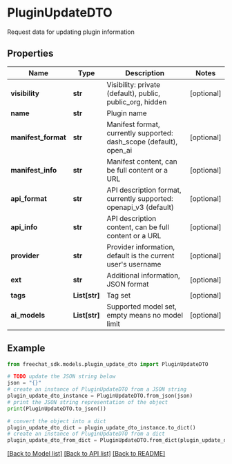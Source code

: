 # PluginUpdateDTO

Request data for updating plugin information

## Properties

Name | Type | Description | Notes
------------ | ------------- | ------------- | -------------
**visibility** | **str** | Visibility: private (default), public, public_org, hidden | [optional] 
**name** | **str** | Plugin name | 
**manifest_format** | **str** | Manifest format, currently supported: dash_scope (default), open_ai | [optional] 
**manifest_info** | **str** | Manifest content, can be full content or a URL | [optional] 
**api_format** | **str** | API description format, currently supported: openapi_v3 (default) | [optional] 
**api_info** | **str** | API description content, can be full content or a URL | [optional] 
**provider** | **str** | Provider information, default is the current user&#39;s username | [optional] 
**ext** | **str** | Additional information, JSON format | [optional] 
**tags** | **List[str]** | Tag set | [optional] 
**ai_models** | **List[str]** | Supported model set, empty means no model limit | [optional] 

## Example

```python
from freechat_sdk.models.plugin_update_dto import PluginUpdateDTO

# TODO update the JSON string below
json = "{}"
# create an instance of PluginUpdateDTO from a JSON string
plugin_update_dto_instance = PluginUpdateDTO.from_json(json)
# print the JSON string representation of the object
print(PluginUpdateDTO.to_json())

# convert the object into a dict
plugin_update_dto_dict = plugin_update_dto_instance.to_dict()
# create an instance of PluginUpdateDTO from a dict
plugin_update_dto_from_dict = PluginUpdateDTO.from_dict(plugin_update_dto_dict)
```
[[Back to Model list]](../README.md#documentation-for-models) [[Back to API list]](../README.md#documentation-for-api-endpoints) [[Back to README]](../README.md)


